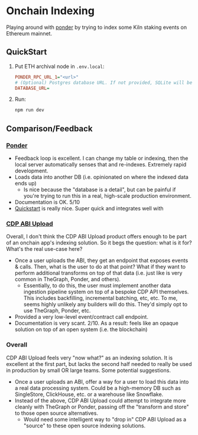 # Onchain Indexing

Playing around with [ponder](https://github.com/ponder-sh/ponder) by trying to index some Kiln staking events on Ethereum mainnet.

## QuickStart

1. Put ETH archival node in `.env.local`:

    ```ini
    PONDER_RPC_URL_1="<url>"
    # (Optional) Postgres database URL. If not provided, SQLite will be used
    DATABASE_URL=
    ```

2. Run:

    ```bash
    npm run dev
    ```

## Comparison/Feedback

### [Ponder](https://github.com/ponder-sh/ponder)

* Feedback loop is excellent. I can change my table or indexing, then the local server automatically senses that and re-indexes. Extremely rapid development.
* Loads data into another DB (i.e. opinionated on where the indexed data ends up)
  * Is nice because the "database is a detail", but can be painful if you're trying to run this in a real, high-scale production environment.
* Documentation is OK. 5/10
* [Quickstart](https://ponder.sh/docs/getting-started/new-project) is really nice. Super quick and integrates well with

### [CDP ABI Upload](https://docs.cdp.coinbase.com/onchain-data/docs/smart-contract-events/overview)

Overall, I don't think the CDP ABI Upload product offers enough to be part of an onchain app's indexing solution. So it begs the question: what is it for? What's the real use-case here?

* Once a user uploads the ABI, they get an endpoint that exposes events & calls. Then, what is the user to do at that point? What if they want to perform additional transforms on top of that data (i.e. just like is very common in TheGraph, Ponder, and others).
  * Essentially, to do this, the user must implement another data ingestion pipeline system on top of a bespoke CDP API themselves. This includes backfilling, incremental batching, etc, etc. To me, seems highly unlikely any builders will do this. They'd simply opt to use TheGraph, Ponder, etc.
* Provided a very low-level event/contract call endpoint.
* Documentation is very scant. 2/10. As a result: feels like an opaque solution on top of an open system (i.e. the blockchain)

### Overall

CDP ABI Upload feels very "now what?" as an indexing solution. It is excellent at the first part, but lacks the second half needed to really be used in production by small OR large teams. Some potential suggestions.

* Once a user uploads an ABI, offer a way for a user to load this data into a real data processing system. Could be a high-memory DB such as SingleStore, ClickHouse, etc. or a warehouse like Snowflake.
* Instead of the above, CDP ABI Upload could attempt to integrate more cleanly with TheGraph or Ponder, passing off the "transform and store" to those open source alternatives.
  * Would need some intelligent way to "drop in" CDP ABI Upload as a "source" to these open source indexing solutions.

